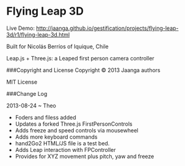 Flying Leap 3D
==============

Live Demo: http://jaanga.github.io/gestification/projects/flying-leap-3d/r1/flying-leap-3d.html

Built for Nicolás Berríos of Iquique, Chile

Leap.js + Three.js: a Leaped first person camera controller



###Copyright and License
Copyright &copy; 2013 Jaanga authors

MIT License

###Change Log

2013-08-24 ~ Theo
* Foders and filess added
* Updates a forked Three.js FirstPersonControls
* Adds freeze and speed controls via mousewheel
* Adds more keyboard commands
* hand2Go2 HTML/JS file is a test bed.
* Adds Leap interaction with FPController
* Provides for XYZ movement plus pitch, yaw and freeze



